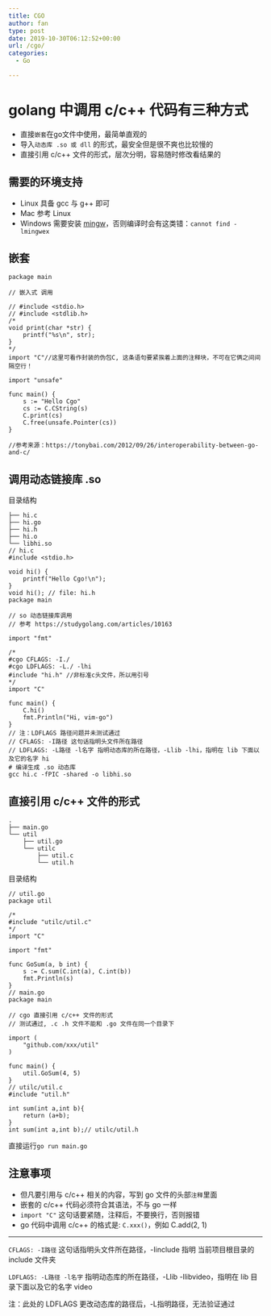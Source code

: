 ```yaml
---
title: CGO
author: fan
type: post
date: 2019-10-30T06:12:52+00:00
url: /cgo/
categories:
  - Go

---
```

# golang 中调用 c/c++ 代码有三种方式

  * 直接`嵌套`在go文件中使用，最简单直观的
  * 导入`动态库 .so 或 dll` 的形式，最安全但是很不爽也比较慢的
  * 直接引用 c/c++ 文件的形式，层次分明，容易随时修改看结果的

## 需要的环境支持

  * Linux 具备 gcc 与 g++ 即可
  * Mac 参考 Linux
  * Windows 需要安装 <a href="https://link.juejin.im/?target=http%3A%2F%2Fwww.mingw.org%2F" rel="noopener noreferrer">mingw</a>，否则编译时会有这类错：`cannot find -lmingwex`

## 嵌套

<pre><code class="language-go line-numbers">package main

// 嵌入式 调用

// #include &lt;stdio.h&gt;
// #include &lt;stdlib.h&gt;
/*
void print(char *str) {
    printf("%s\n", str);
}
*/
import "C"//这里可看作封装的伪包C, 这条语句要紧挨着上面的注释块，不可在它俩之间间隔空行！

import "unsafe"

func main() {
    s := "Hello Cgo"
    cs := C.CString(s)
    C.print(cs)
    C.free(unsafe.Pointer(cs))
}

//参考来源：https://tonybai.com/2012/09/26/interoperability-between-go-and-c/
</code></pre>

## 调用动态链接库 .so

目录结构

<pre><code class="language-sh line-numbers">├── hi.c
├── hi.go
├── hi.h
├── hi.o
└── libhi.so
// hi.c
#include &lt;stdio.h&gt;

void hi() {
    printf("Hello Cgo!\n");
}
void hi(); // file: hi.h
package main

// so 动态链接库调用
// 参考 https://studygolang.com/articles/10163

import "fmt"

/*
#cgo CFLAGS: -I./
#cgo LDFLAGS: -L./ -lhi
#include "hi.h" //非标准c头文件，所以用引号
*/
import "C"

func main() {
    C.hi()
    fmt.Println("Hi, vim-go")
}
// 注：LDFLAGS 路径问题并未测试通过
// CFLAGS: -I路径 这句话指明头文件所在路径
// LDFLAGS: -L路径 -l名字 指明动态库的所在路径，-Llib -lhi，指明在 lib 下面以及它的名字 hi
# 编译生成 .so 动态库
gcc hi.c -fPIC -shared -o libhi.so
</code></pre>

## 直接引用 c/c++ 文件的形式

<pre><code class="language-sh line-numbers">.
├── main.go
└── util
    ├── util.go
    └── utilc
        ├── util.c
        └── util.h
</code></pre>

目录结构

<pre><code class="language-go line-numbers">// util.go
package util

/*
#include "utilc/util.c"
*/
import "C"

import "fmt"

func GoSum(a, b int) {
    s := C.sum(C.int(a), C.int(b))
    fmt.Println(s)
}
// main.go
package main

// cgo 直接引用 c/c++ 文件的形式
// 测试通过, .c .h 文件不能和 .go 文件在同一个目录下

import (
    "github.com/xxx/util"
)

func main() {
    util.GoSum(4, 5)
}
// utilc/util.c
#include "util.h"

int sum(int a,int b){
    return (a+b);
}
int sum(int a,int b);// utilc/util.h
</code></pre>

直接运行`go run main.go`

## 注意事项

  * 但凡要引用与 c/c++ 相关的内容，写到 go 文件的头部`注释`里面
  * 嵌套的 c/c++ 代码必须符合其语法，不与 go 一样
  * `import "C"` 这句话要紧随，注释后，不要换行，否则报错
  * go 代码中调用 c/c++ 的格式是: `C.xxx()`，例如 C.add(2, 1)

* * *

`CFLAGS: -I路径` 这句话指明头文件所在路径，-Iinclude 指明 当前项目根目录的 include 文件夹

`LDFLAGS: -L路径 -l名字` 指明动态库的所在路径，-Llib -llibvideo，指明在 lib 目录下面以及它的名字 video

注：此处的 LDFLAGS 更改动态库的路径后，-L指明路径，无法验证通过